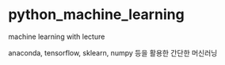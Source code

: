 # python_machine_learning
machine learning with lecture

anaconda, tensorflow, sklearn, numpy 등을 활용한 간단한 머신러닝 
